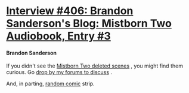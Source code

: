 # [Interview #406: Brandon Sanderson's Blog: Mistborn Two Audiobook, Entry #3](https://www.theoryland.com/intvmain.php?i=406#3)

#### Brandon Sanderson

If you didn't see the
[Mistborn Two deleted scenes](http://www.brandonsanderson.com/blog/768/New-Annotation-and-Deleted-Scene)
, you might find them curious. Go
[drop by my forums to discuss](http://www.timewastersguide.com/forum/index.php?board=14.0)
.

And, in parting,
[random comic](http://www.smbc-comics.com/index.php?db=comics&id=1465)
strip.

